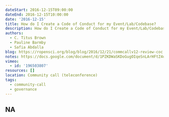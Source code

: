 ```yaml
---
dateStart: 2016-12-15T09:00:00
dateEnd: 2016-12-15T10:00:00
date: '2016-12-15'
title: How do I Create a Code of Conduct for my Event/Lab/Codebase?
description: How do I Create a Code of Conduct for my Event/Lab/Codebase?
authors:
  - C. Titus Brown
  - Pauline Barmby
  - Safia Abdalla
blog: https://ropensci.org/blog/blog/2016/12/21/commcallv12-review-coc
notes: https://docs.google.com/document/d/1PZKDWaSKDoGugOIqeSnLArHFtZ4uqw5Y1rNqSzwkXnY/edit?usp=sharing
vimeo:
  - id: '196503807'
resources: []
location: Community call (teleconference)
tags:
  - community-call
  - governance
---
```

NA
---
